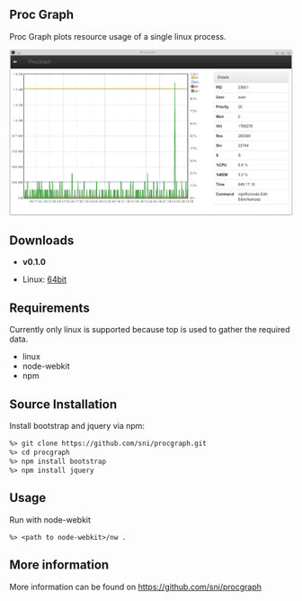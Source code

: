 ## Proc Graph ##

Proc Graph plots resource usage of a single linux process.

![Graph](resources/screenshots/graph.png)

## Downloads

* **v0.1.0**

 * Linux: [64bit](https://github.com/sni/procgraph/releases/download/v0.1.0/procgraph-0.1.0.linux.x86_64.tar.gz)

## Requirements

Currently only linux is supported because top is used to gather the required
data.

 * linux
 * node-webkit
 * npm

## Source Installation

Install bootstrap and jquery via npm:

    %> git clone https://github.com/sni/procgraph.git
    %> cd procgraph
    %> npm install bootstrap
    %> npm install jquery

## Usage

Run with node-webkit

    %> <path to node-webkit>/nw .

## More information

More information can be found on https://github.com/sni/procgraph
